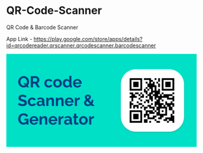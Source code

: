# QR-Code-Scanner
QR Code &amp; Barcode Scanner

App Link - https://play.google.com/store/apps/details?id=qrcodereader.qrscanner.qrcodescanner.barcodescanner

![alt text](https://raw.githubusercontent.com/shrine2000/QR-Code-Scanner/8b1b4bda61c9ea634a3ef91a2dd89d462eda158a/other/graphics/QR-Code-Feature-Graphic.png?token=AJORZNYJNSBKUJ3G5OSC7PLA5BL2A)
